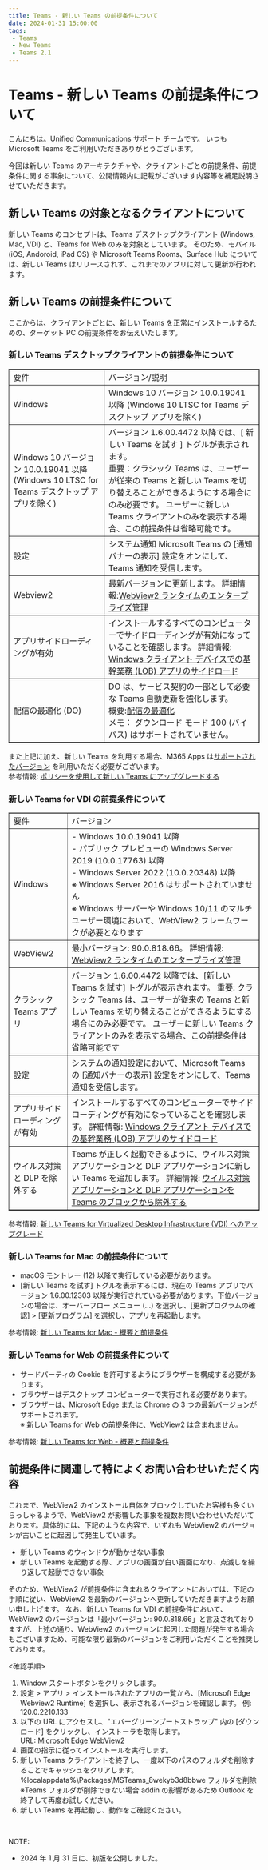 ```yaml
---
title: Teams - 新しい Teams の前提条件について
date: 2024-01-31 15:00:00
tags:
 - Teams
 - New Teams
 - Teams 2.1
---
```

# Teams - 新しい Teams の前提条件について
こんにちは。Unified Communications サポート チームです。
いつも Microsoft Teams をご利用いただきありがとうございます。

今回は新しい Teams のアーキテクチャや、クライアントごとの前提条件、前提条件に関する事象について、公開情報内に記載がございます内容等を補足説明させていただきます。

## 新しい Teams の対象となるクライアントについて
新しい Teams のコンセプトは、Teams デスクトップクライアント (Windows, Mac, VDI) と、Teams for Web のみを対象としています。
そのため、モバイル (iOS, Andoroid, iPad OS) や Microsoft Teams Rooms、Surface Hub については、新しい Teams はリリースされず、これまでのアプリに対して更新が行われます。

## 新しい Teams の前提条件について
ここからは、クライアントごとに、新しい Teams を正常にインストールするための、ターゲット PC の前提条件をお伝えいたします。
### 新しい Teams デスクトップクライアントの前提条件について
<table width="1000" border="1">
    <tr>
        <td>要件</td>
        <td>バージョン/説明</td>   
    </tr>
    <tr>
        <td>Windows</td>
        <td>Windows 10 バージョン 10.0.19041 以降 (Windows 10 LTSC for Teams デスクトップ アプリを除く)</td>
    </tr>
    <tr>
        <td>Windows 10 バージョン 10.0.19041 以降 (Windows 10 LTSC for Teams デスクトップ アプリを除く)</td>
        <td>バージョン 1.6.00.4472 以降では、[ 新しい Teams を試す ] トグルが表示されます。<br>重要：クラシック Teams は、ユーザーが従来の Teams と新しい Teams を切り替えることができるようにする場合にのみ必要です。 ユーザーに新しい Teams クライアントのみを表示する場合、この前提条件は省略可能です。</td>
    </tr>
    <tr>
        <td>設定</td>
        <td>システム通知 Microsoft Teams の [通知バナーの表示] 設定をオンにして、Teams 通知を受信します。</td>
    </tr>
    <tr>
        <td>Webview2</td>
        <td>最新バージョンに更新します。 詳細情報:<a href="https://learn.microsoft.com/ja-jp/microsoft-edge/webview2/concepts/enterprise" title="Title">WebView2 ランタイムのエンタープライズ管理</a></td>
    </tr>
    <tr>
        <td>アプリサイドローディングが有効</td>
        <td>インストールするすべてのコンピューターでサイドローディングが有効になっていることを確認します。 詳細情報: <a href="https://learn.microsoft.com/ja-jp/windows/application-management/sideload-apps-in-windows" title="Title"> Windows クライアント デバイスでの基幹業務 (LOB) アプリのサイドロード</a></td>
    </tr>
    <tr>
        <td>配信の最適化 (DO)</td>
        <td>DO は、サービス契約の一部として必要な Teams 自動更新を強化します。<br>概要:<a href="https://learn.microsoft.com/ja-jp/windows/deployment/do/waas-delivery-optimization" title="Title">配信の最適化</a>  <br>メモ： ダウンロード モード 100 (バイパス) はサポートされていません。</td>
    </tr>
</table>

また上記に加え、新しい Teams を利用する場合、M365 Apps は[サポートされたバージョン](https://learn.microsoft.com/ja-jp/officeupdates/update-history-microsoft365-apps-by-date#supported-versions) を利用いただく必要がございます。  
参考情報: [ポリシーを使用して新しい Teams にアップグレードする](https://learn.microsoft.com/ja-jp/microsoftteams/new-teams-deploy-using-policies?tabs=teams-admin-center)

### 新しい Teams for VDI の前提条件について
<table width="1000" border="1">
    <tr>
        <td>要件</td>
        <td>バージョン</td>   
    </tr>
    <tr>
        <td>Windows</td>
        <td>- Windows 10.0.19041 以降<br>- パブリック プレビューの Windows Server 2019 (10.0.17763) 以降<br>- Windows Server 2022 (10.0.20348) 以降<br>※ Windows Server 2016 はサポートされていません<br>※ Windows サーバーや Windows 10/11 のマルチユーザー環境において、WebView2 フレームワークが必要となります</td>
    </tr>
    <tr>
        <td>WebView2</td>
        <td>最小バージョン: 90.0.818.66。 詳細情報: <a href="https://learn.microsoft.com/ja-jp/microsoft-edge/webview2/concepts/enterprise" title="Title">WebView2 ランタイムのエンタープライズ管理</a></td>
    </tr>
    <tr>
        <td>クラシック Teams アプリ</td>
        <td>バージョン 1.6.00.4472 以降では、[新しい Teams を試す] トグルが表示されます。 重要: クラシック Teams は、ユーザーが従来の Teams と新しい Teams を切り替えることができるようにする場合にのみ必要です。 ユーザーに新しい Teams クライアントのみを表示する場合、この前提条件は省略可能です</td>
    </tr>
    <tr>
        <td>設定</td>
        <td>システムの通知設定において、Microsoft Teams の [通知バナーの表示] 設定をオンにして、Teams 通知を受信します。</a></td>
    </tr>
    <tr>
        <td>アプリサイドローディングが有効</td>
        <td>インストールするすべてのコンピューターでサイドローディングが有効になっていることを確認します。 詳細情報: <a href="https://learn.microsoft.com/ja-jp/windows/application-management/sideload-apps-in-windows" title="Title"> Windows クライアント デバイスでの基幹業務 (LOB) アプリのサイドロード</a></td>
    </tr>
    <tr>
        <td>ウイルス対策と DLP を除外する</td>
        <td>Teams が正しく起動できるように、ウイルス対策アプリケーションと DLP アプリケーションに新しい Teams を追加します。 詳細情報: <a href="https://learn.microsoft.com/ja-jp/microsoftteams/troubleshoot/teams-administration/include-exclude-teams-from-antivirus-dlp" title="Title"> ウイルス対策アプリケーションと DLP アプリケーションを Teams のブロックから除外する</a></td>
    </tr>
</table>

参考情報: [新しい Teams for Virtualized Desktop Infrastructure (VDI) へのアップグレード](https://learn.microsoft.com/ja-jp/microsoftteams/new-teams-vdi-requirements-deploy)

### 新しい Teams for Mac の前提条件について
- macOS モントレー (12) 以降で実行している必要があります。
- [新しい Teams を試す] トグルを表示するには、現在の Teams アプリでバージョン 1.6.00.12303 以降が実行されている必要があります。下位バージョンの場合は、オーバーフロー メニュー (...) を選択し、[更新プログラムの確認] > [更新プログラム] を選択し、アプリを再起動します。  

参考情報: [新しい Teams for Mac - 概要と前提条件](https://learn.microsoft.com/ja-jp/microsoftteams/new-teams-mac-install-prerequisites)

### 新しい Teams for Web の前提条件について
- サードパーティの Cookie を許可するようにブラウザーを構成する必要があります。
- ブラウザーはデスクトップ コンピューターで実行される必要があります。
- ブラウザーは、Microsoft Edge または Chrome の 3 つの最新バージョンがサポートされます。  
※ 新しい Teams for Web の前提条件に、WebView2 は含まれません。  

参考情報: [新しい Teams for Web - 概要と前提条件](https://learn.microsoft.com/ja-jp/microsoftteams/new-teams-web)
  
## 前提条件に関連して特によくお問い合わせいただく内容
これまで、WebView2 のインストール自体をブロックしていたお客様も多くいらっしゃるようで、WebView2 が影響した事象を複数お問い合わせいただいております。具体的には、下記のような内容で、いずれも WebView2 のバージョンが古いことに起因して発生しています。
- 新しい Teams のウィンドウが動かせない事象
- 新しい Teams を起動する際、アプリの画面が白い画面になり、点滅しを繰り返して起動できない事象

そのため、WebView2 が前提条件に含まれるクライアントにおいては、下記の手順に従い、WebView2 を最新のバージョンへ更新していただきますようお願い申し上げます。
なお、新しい Teams for VDI の前提条件において、WebView2 のバージョンは「最小バージョン: 90.0.818.66」と言及されておりますが、上述の通り、WebView2 のバージョンに起因した問題が発生する場合もございますため、可能な限り最新のバージョンをご利用いただくことを推奨しております。

<確認手順>
1. Window スタートボタンをクリックします。
2. 設定 > アプリ > インストールされたアプリの一覧から、[Microsoft Edge Webview2 Runtime] を選択し、表示されるバージョンを確認します。
   例: 120.0.2210.133
3. 以下の URL にアクセスし、"エバーグリーンブートストラップ" 内の [ダウンロード] をクリックし、インストーラを取得します。  
   URL: [Microsoft Edge WebView2](https://developer.microsoft.com/ja-jp/microsoft-edge/webview2/?form=MA13LH)
4. 画面の指示に従ってインストールを実行します。
5. 新しい Teams クライアントを終了し、一度以下のパスのフォルダを削除することでキャッシュをクリアします。
   %localappdata%\Packages\MSTeams_8wekyb3d8bbwe フォルダを削除
   ※Teams フォルダが削除できない場合 addin の影響があるため Outlook を終了して再度お試しください。
6. 新しい Teams を再起動し、動作をご確認ください。

<br />

NOTE:  
- 2024 年 1 月 31 日に、初版を公開しました。